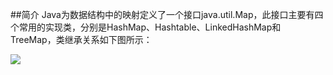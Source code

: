 ##简介
Java为数据结构中的映射定义了一个接口java.util.Map，此接口主要有四个常用的实现类，分别是HashMap、Hashtable、LinkedHashMap和TreeMap，类继承关系如下图所示：

![](http://121.41.115.136/lADPDg7mSyOcAyTNAoDNAoA_640_640.jpg)

